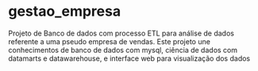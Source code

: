 # gestao_empresa
Projeto de Banco de dados com processo ETL para análise de dados referente a uma pseudo empresa de vendas. Este projeto une conhecimentos de banco de dados com mysql, ciência de dados com datamarts e datawarehouse, e interface web para visualização dos dados

